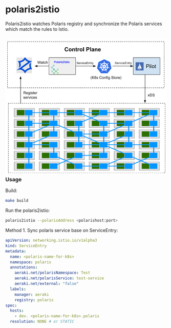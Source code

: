 # polaris2istio

Polaris2istio watches Polaris registry and synchronize the Polaris services which match the rules to Istio.

### ![ polaris2istio ](doc/polaris2istio.png)Usage

Build:

```bash
make build
```

Run the polaris2istio:

```bash
polaris2istio --polarisAddress <polarishost:port>
```

Method 1. Sync polaris service base on ServiceEntry:

```yaml
apiVersion: networking.istio.io/v1alpha3
kind: ServiceEntry
metadata:
  name: <polaris-name-for-k8s>
  namespace: polaris
  annotations:
    aeraki.net/polarisNamespace: Test
    aeraki.net/polarisService: test-service
    aeraki.net/external: "false"
  labels:
    manager: aeraki
    registry: polaris
spec:
  hosts:
    - dev. <polaris-name-for-k8s>.polaris
  resolution: NONE # or STATIC
```
